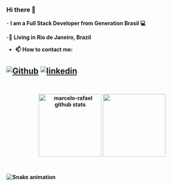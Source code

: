 ### Hi there 👋

<p>
  - <b>I am a Full Stack Developer from Generation Brasil 💻</b> 
</p> 

<p>
  -📌 <b>Living in <b>Rio de Janeiro, Brazil</b> 
</p>

   - 📫 How to contact me:
  
  [![Github](https://img.shields.io/badge/GitHub-100000?style=for-the-badge&logo=github&logoColor=white)](https://github.com/NicoleMdaSilva)
  [![linkedin](https://img.shields.io/badge/linkedin-0A66C2?style=for-the-badge&logo=linkedin&logoColor=white)](https://www.linkedin.com/in/nicole-moreira-da-silva-4aa171234/)
  ---

<br>
     <p align="center">
     <img 
       align="center" 
       height="165"
       src="https://github-readme-stats.vercel.app/api?username=NicoleMdaSilva&show_icons=true&include_all_commits=true&theme=radical" alt="marcelo-rafael github stats" 
     />
     <img 
       align="center" 
       height="165"
       src="https://github-readme-stats.vercel.app/api/top-langs/?username=NicoleMdaSilva&layout=compact&theme=radical" 
     />
  </p>
  </br>

![Snake animation](https://github.com/devemdobro/devemdobro/blob/output/github-contribution-grid-snake.svg)
